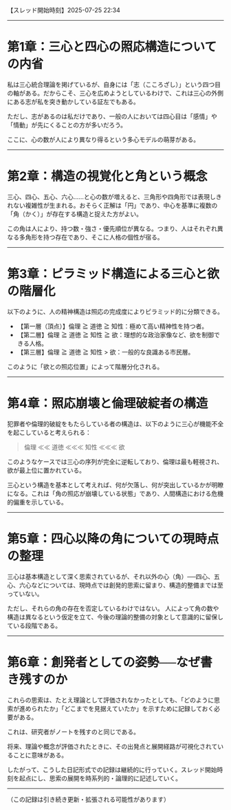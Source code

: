【スレッド開始時刻】2025-07-25 22:34

---

# 第1章：三心と四心の照応構造についての内省

私は三心統合理論を掲げているが、自身には「志（こころざし）」という四つ目の軸がある。だからこそ、三心を広めようとしているわけで、これは三心の外側にある志が私を突き動かしている証左でもある。

ただし、志があるのは私だけであり、一般の人においては四心目は「感情」や「情動」が先にくることの方が多いだろう。

ここに、心の数が人により異なり得るという多心モデルの萌芽がある。

---

# 第2章：構造の視覚化と角という概念

三心、四心、五心、六心……と心の数が増えると、三角形や四角形では表現しきれない複雑性が生まれる。おそらく正解は「円」であり、中心を基準に複数の「角（かく）」が存在する構造と捉えた方がよい。

この角は人により、持つ数・強さ・優先順位が異なる。つまり、人はそれぞれ異なる多角形を持つ存在であり、そこに人格の個性が宿る。

---

# 第3章：ピラミッド構造による三心と欲の階層化

以下のように、人の精神構造は照応の完成度によりピラミッド的に分類できる。

* 【第一層（頂点）】倫理 ≧ 道徳 ≧ 知性：極めて高い精神性を持つ者。
* 【第二層】倫理 ≧ 道徳 ≧ 知性 ≧ 欲：理想的な政治家像など、欲を制御できる人格。
* 【第三層】倫理 ≧ 道徳 ≧ 知性 > 欲：一般的な良識ある市民層。

このように「欲との照応位置」によって階層分化される。

---

# 第4章：照応崩壊と倫理破綻者の構造

犯罪者や倫理的破綻をもたらしている者の構造は、以下のように三心が機能不全を起こしていると考えられる：

> 倫理 ≪≪ 道徳 ≪≪≪ 知性 ≪≪≪ 欲

このようなケースでは三心の序列が完全に逆転しており、倫理は最も軽視され、欲が最上位に置かれている。

三心という構造を基本として考えれば、何が欠落し、何が突出しているかが明瞭になる。これは「角の照応が崩壊している状態」であり、人間構造における危機的偏重を示している。

---

# 第5章：四心以降の角についての現時点の整理

三心は基本構造として深く思索されているが、それ以外の心（角）──四心、五心、六心などについては、現時点では創発的思索に留まり、構造的整備までは至っていない。

ただし、それらの角の存在を否定しているわけではない。
人によって角の数や構造は異なるという仮定を立て、今後の理論的整備の対象として意識的に留保している段階である。

---

# 第6章：創発者としての姿勢──なぜ書き残すのか

これらの思索は、たとえ理論として評価されなかったとしても、「どのように思索が進められたか」「どこまでを見据えていたか」を示すために記録しておく必要がある。

これは、研究者がノートを残すのと同じである。

将来、理論や概念が評価されたときに、その出発点と展開経路が可視化されていることに意味がある。

したがって、こうした日記形式での記録は継続的に行っていく。スレッド開始時刻を起点にし、思索の展開を時系列的・論理的に記述していく。

---

（この記録は引き続き更新・拡張される可能性があります）
